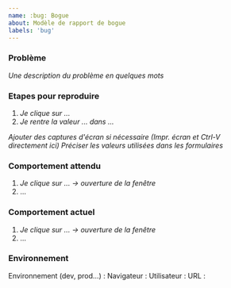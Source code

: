 ```yaml
---
name: :bug: Bogue
about: Modèle de rapport de bogue
labels: 'bug'
---
```


###  Problème

_Une description du problème en quelques mots_

### Etapes pour reproduire

1. _Je clique sur ..._
2. _Je rentre la valeur ... dans ..._

_Ajouter des captures d'écran si nécessaire (Impr. écran et Ctrl-V directement ici)_
_Préciser les valeurs utilisées dans les formulaires_

### Comportement attendu

1. _Je clique sur ... -> ouverture de la fenêtre_
2. ...

### Comportement actuel

1. _Je clique sur ... -> ouverture de la fenêtre_
2. ...


### Environnement

Environnement (dev, prod...) :
Navigateur :
Utilisateur :
URL :
